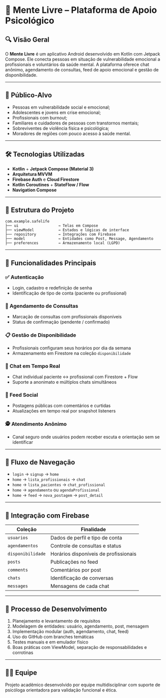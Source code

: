 # 🧠 Mente Livre – Plataforma de Apoio Psicológico

## 🔍 Visão Geral

O **Mente Livre** é um aplicativo Android desenvolvido em Kotlin com Jetpack Compose. Ele conecta pessoas em situação de vulnerabilidade emocional a profissionais e voluntários da saúde mental. A plataforma oferece chat anônimo, agendamento de consultas, feed de apoio emocional e gestão de disponibilidade.

---

## 👥 Público-Alvo

- Pessoas em vulnerabilidade social e emocional;
- Adolescentes e jovens em crise emocional;
- Profissionais com burnout;
- Familiares e cuidadores de pessoas com transtornos mentais;
- Sobreviventes de violência física e psicológica;
- Moradores de regiões com pouco acesso à saúde mental.

---

## 🛠 Tecnologias Utilizadas

- **Kotlin** + **Jetpack Compose (Material 3)**
- **Arquitetura MVVM**
- **Firebase Auth** e **Cloud Firestore**
- **Kotlin Coroutines** + **StateFlow / Flow**
- **Navigation Compose**

---

## 🧩 Estrutura do Projeto

```
com.example.safelife
├── ui                  → Telas em Compose
├── viewModel           → Estados e lógicas de interface
├── repository          → Integrações com Firebase
├── model               → Entidades como Post, Message, Agendamento
├── preferences         → Armazenamento local (LGPD)
```

---

## 🚀 Funcionalidades Principais

### ✅ Autenticação
- Login, cadastro e redefinição de senha
- Identificação de tipo de conta (paciente ou profissional)

### 📆 Agendamento de Consultas
- Marcação de consultas com profissionais disponíveis
- Status de confirmação (pendente / confirmado)

### 📋 Gestão de Disponibilidade
- Profissionais configuram seus horários por dia da semana
- Armazenamento em Firestore na coleção `disponibilidade`

### 💬 Chat em Tempo Real
- Chat individual paciente ↔ profissional com Firestore + Flow
- Suporte a anonimato e múltiplos chats simultâneos

### 🧵 Feed Social
- Postagens públicas com comentários e curtidas
- Atualizações em tempo real por snapshot listeners

### 🕵️ Atendimento Anônimo
- Canal seguro onde usuários podem receber escuta e orientação sem se identificar

---

## 🔄 Fluxo de Navegação

- `login` → `signup` → `home`
- `home` → `lista_profissionais` → `chat`
- `home` → `lista_pacientes` → `chat_profissional`
- `home` → `agendamento` ou `agendaProfissional`
- `home` → `feed` → `nova_postagem` → `post_detail`

---

## 🔗 Integração com Firebase

| Coleção         | Finalidade                                 |
|-----------------|---------------------------------------------|
| `usuarios`      | Dados de perfil e tipo de conta             |
| `agendamentos`  | Controle de consultas e status              |
| `disponibilidade` | Horários disponíveis de profissionais     |
| `posts`         | Publicações no feed                         |
| `comments`      | Comentários por post                        |
| `chats`         | Identificação de conversas                  |
| `messages`      | Mensagens de cada chat                      |

---

## 🧪 Processo de Desenvolvimento

1. Planejamento e levantamento de requisitos
2. Modelagem de entidades: usuário, agendamento, post, mensagem
3. Implementação modular (auth, agendamento, chat, feed)
4. Uso do GitHub com branches temáticas
5. Testes manuais e em emulador físico
6. Boas práticas com ViewModel, separação de responsabilidades e corrotinas

---

## 👨‍💻 Equipe

Projeto acadêmico desenvolvido por equipe multidisciplinar com suporte de psicóloga orientadora para validação funcional e ética.
